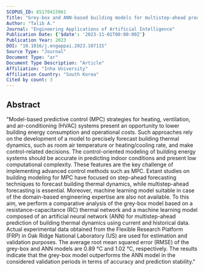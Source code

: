 ```yaml
---
SCOPUS_ID: 85170415961
Title: "Grey-box and ANN-based building models for multistep-ahead prediction of indoor temperature to implement model predictive control"
Author: "Talib A."
Journal: "Engineering Applications of Artificial Intelligence"
Publication Date: {'$date': '2023-11-01T00:00:00Z'}
Publication Year: 2023
DOI: "10.1016/j.engappai.2023.107115"
Source Type: "Journal"
Document Type: "ar"
Document Type Description: "Article"
Affiliation: "Inha University"
Affiliation Country: "South Korea"
Cited by count: 3
---
```


## Abstract
"Model-based predictive control (MPC) strategies for heating, ventilation, and air-conditioning (HVAC) systems present an opportunity to lower building energy consumption and operational costs. Such approaches rely on the development of a model to precisely forecast building thermal dynamics, such as room air temperature or heating/cooling rate, and make control-related decisions. The control-oriented modeling of building energy systems should be accurate in predicting indoor conditions and present low computational complexity. These features are the key challenge of implementing advanced control methods such as MPC. Extant studies on building modeling for MPC have focused on step-ahead forecasting techniques to forecast building thermal dynamics, while multistep-ahead forecasting is essential. Moreover, machine learning model suitable in case of the domain-based engineering expertise are also not available. To this aim, we perform a comparative analysis of the grey-box model based on a resistance-capacitance (RC) thermal network and a machine learning model composed of an artificial neural network (ANN) for multistep-ahead prediction of building thermal dynamics using current and historical data. Actual experimental data obtained from the Flexible Research Platform (FRP) in Oak Ridge National Laboratory (US) are used for estimation and validation purposes. The average root mean squared error (RMSE) of the grey-box and ANN models are 0.89 °C and 1.02 °C, respectively. The results indicate that the grey-box model outperforms the ANN model in the considered validation periods in terms of accuracy and prediction stability."
